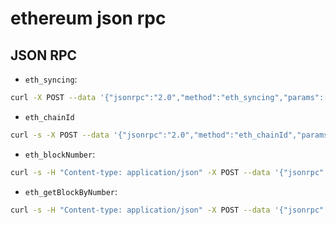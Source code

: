 # ethereum json rpc

## JSON RPC

- `eth_syncing`:

```bash
curl -X POST --data '{"jsonrpc":"2.0","method":"eth_syncing","params":[],"id":51}' http://127.0.0.1:8545
```

- `eth_chainId`

```bash
curl -s -X POST --data '{"jsonrpc":"2.0","method":"eth_chainId","params":[],"id":1}' localhost:8545 | jq -r '.result' | tr -d '\n' |  xargs -0 printf "%d"
```

- `eth_blockNumber`:

```bash
curl -s -H "Content-type: application/json" -X POST --data '{"jsonrpc":"2.0","method":"eth_blockNumber","params":["latest", false],"id":1}' localhost:8545  | jq -r ".result" | tr -d '\n' |  xargs -0 printf "%d"
```

- `eth_getBlockByNumber`:

```bash
curl -s -H "Content-type: application/json" -X POST --data '{"jsonrpc":"2.0","method":"eth_getBlockByNumber","params":["7881483", false],"id":1}' localhost:8545 | jq -r '.result.timestamp' | tr -d '\n' |  xargs -0 printf "%d"
```
